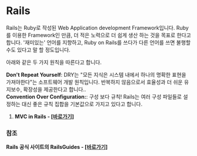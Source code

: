 # Rails

Rails는 Ruby로 작성된 Web Application development Framework입니다. Ruby를 이용한 Framework인 만큼, 더 적은 노력으로 더 쉽게 생산 하는 것을 목표로 한다고 합니다. '재미있는' 언어를 지향하고, Ruby on Rails를 쓰다가 다른 언어를 쓰면 불행할 수도 있다고 말 할 정도입니다.

아래와 같은 두 가지 원칙을 따른다고 합니다. 

**Don't Repeat Yourself**: DRY는 "모든 지식은 시스템 내에서 하나의 명확한 표현을 가져야한다"는 소프트웨어 개발 원칙입니다. 반복하지 않음으로서 효율성과 더 쉬운 유지보수, 확장성을 제공한다고 합니다.. <br/>
**Convention Over Configuration:**: 구성 보다 규칙! Rails는 여러 구성 파일들로 설정하는 대신 좋은 규칙 집합을 기본값으로 가지고 있다고 합니다.

1. **MVC in Rails - [[바로가기]](https://github.com/binary-ho/Ruby-on-Rails/blob/main/Rails/MVC.md)**

### 참조
**Rails 공식 사이트의 RailsGuides - [[바로가기]](https://guides.rubyonrails.org/getting_started.html)**
